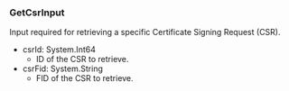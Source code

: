 ### GetCsrInput
Input required for retrieving a specific Certificate Signing Request (CSR).

- csrId: System.Int64
  - ID of the CSR to retrieve.
- csrFid: System.String
  - FID of the CSR to retrieve.
